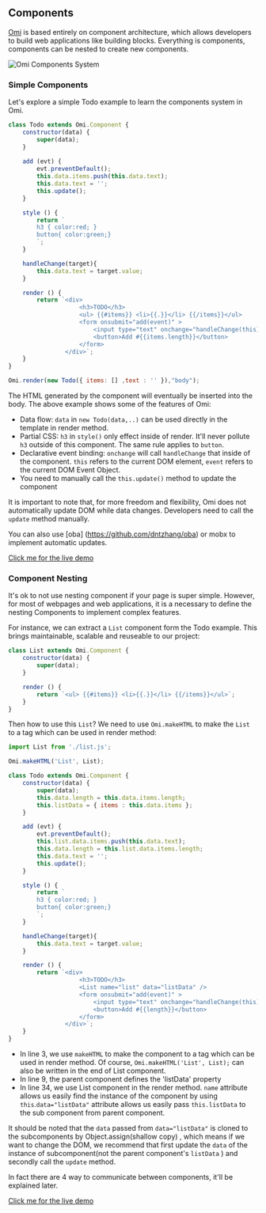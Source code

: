## Components

[Omi](https://github.com/AlloyTeam/omi) is based entirely on component architecture, which allows developers to build web applications like building blocks. Everything is components, components can be nested to create new components.

![Omi Components System](http://images2015.cnblogs.com/blog/105416/201702/105416-20170210093427338-1536910080.png)

### Simple Components

Let's explore a simple Todo example to learn the components system in Omi.

```js
class Todo extends Omi.Component {
    constructor(data) {
        super(data);
    }
    
    add (evt) {
        evt.preventDefault();
        this.data.items.push(this.data.text);
        this.data.text = '';
        this.update();
    }

    style () {
        return `
        h3 { color:red; }
        button{ color:green;}
        `;
    }

    handleChange(target){
        this.data.text = target.value;
    }

    render () {
        return `<div>
                    <h3>TODO</h3>
                    <ul> {{#items}} <li>{{.}}</li> {{/items}}</ul>
                    <form onsubmit="add(event)" >
                        <input type="text" onchange="handleChange(this)"  value="{{text}}"  />
                        <button>Add #{{items.length}}</button>
                    </form>
                </div>`;
    }
}

Omi.render(new Todo({ items: [] ,text : '' }),"body");
```

The HTML generated by the component will eventually be inserted into the body. The above example shows some of the features of Omi:

- Data flow: `data` in `new Todo(data,..)` can be used directly in the template in render method.
- Partial CSS: `h3` in `style()` only effect inside of render. It'll never pollute `h3`  outside of this component. The same rule applies to `button`.
- Declarative event binding: `onchange` will call `handleChange` that inside of the component. `this` refers to the current DOM element, `event` refers to the current DOM Event Object.
- You need to manually call the `this.update()` method to update the component

It is important to note that, for more freedom and flexibility, Omi does not automatically update DOM while data changes. Developers need to call the `update` method manually.

You can also use [oba] (https://github.com/dntzhang/oba) or mobx to implement automatic updates.

<a href="http://alloyteam.github.io/omi/website/redirect.html?type=todo" target="_blank">Click me for the live demo</a>

### Component Nesting

It's ok to not use nesting component if your page is super simple. However, for most of webpages and web applications, it is a necessary to define the nesting Components to implement complex features.

For instance, we can extract a `List` component form the Todo example. This brings maintainable, scalable and reuseable to our project:

```js
class List extends Omi.Component {
    constructor(data) {
        super(data);
    }

    render () {
        return `<ul> {{#items}} <li>{{.}}</li> {{/items}}</ul>`;
    }
}
```

Then how to use this `List`? We need to use `Omi.makeHTML` to make the `List` to a tag which can be used in render method:

```js
import List from './list.js';

Omi.makeHTML('List', List);

class Todo extends Omi.Component {
    constructor(data) {
        super(data);
        this.data.length = this.data.items.length;
        this.listData = { items : this.data.items };
    }

    add (evt) {
        evt.preventDefault();
        this.list.data.items.push(this.data.text);
        this.data.length = this.list.data.items.length;
        this.data.text = '';
        this.update();
    }

    style () {
        return `
        h3 { color:red; }
        button{ color:green;}
        `;
    }

    handleChange(target){
        this.data.text = target.value;
    }

    render () {
        return `<div>
                    <h3>TODO</h3>
                    <List name="list" data="listData" />
                    <form onsubmit="add(event)" >
                        <input type="text" onchange="handleChange(this)"  value="{{text}}"  />
                        <button>Add #{{length}}</button>
                    </form>
                </div>`;
    }
}
```

- In line 3, we use `makeHTML` to make the component to a tag which can be used in render method. Of course, `Omi.makeHTML('List', List);` can also be written in the end of List component.
- In line 9, the parent component defines the 'listData' property
- In line 34, we use List component in the render method. `name` attribute allows us easily find the instance of the component by using `this`.`data="listData"` attribute allows us easily pass `this.listData`  to the sub component from parent component.

It should be noted that the `data` passed from `data="listData"` is cloned to the subcomponents by Object.assign(shallow  copy) , which means if we want to change the DOM, we recommend  that first update the `data` of the instance of subcomponent(not the parent component's `listData` ) and secondly call the `update` method.

In fact there are 4 way to communicate between components, it'll be explained later.

<a href="http://alloyteam.github.io/omi/website/redirect.html?type=todo_nest" target="_blank">Click me for the live demo</a>
